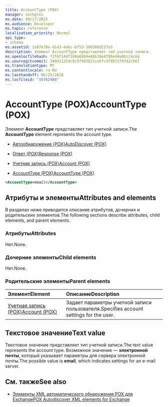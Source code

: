 ```yaml
---
title: AccountType (POX)
manager: sethgros
ms.date: 09/17/2015
ms.audience: Developer
ms.topic: reference
localization_priority: Normal
api_type:
- schema
ms.assetid: 1e87e78e-d143-4abc-b753-386500d227a5
description: Элемент AccountType представляет тип учетной записи.
ms.openlocfilehash: f2f6f14df180a68b9e68b10e8f88e44a0bc24c6d
ms.sourcegitcommit: 34041125dc8c5f993b21cebfc4f8b72f0fd2cb6f
ms.translationtype: MT
ms.contentlocale: ru-RU
ms.lasthandoff: 06/25/2018
ms.locfileid: "19762488"
---
```

# <a name="accounttype-pox"></a><span data-ttu-id="8cd22-103">AccountType (POX)</span><span class="sxs-lookup"><span data-stu-id="8cd22-103">AccountType (POX)</span></span>

<span data-ttu-id="8cd22-104">Элемент **AccountType** представляет тип учетной записи.</span><span class="sxs-lookup"><span data-stu-id="8cd22-104">The **AccountType** element represents the account type.</span></span> 
  
- [<span data-ttu-id="8cd22-105">Автообнаружение (POX)</span><span class="sxs-lookup"><span data-stu-id="8cd22-105">AutoDiscover (POX)</span></span>](autodiscover-pox.md)
  
- [<span data-ttu-id="8cd22-106">Ответ (POX)</span><span class="sxs-lookup"><span data-stu-id="8cd22-106">Response (POX)</span></span>](response-pox.md)
  
- [<span data-ttu-id="8cd22-107">Учетная запись (POX)</span><span class="sxs-lookup"><span data-stu-id="8cd22-107">Account (POX)</span></span>](account-pox.md)
  
- [<span data-ttu-id="8cd22-108">AccountType (POX)</span><span class="sxs-lookup"><span data-stu-id="8cd22-108">AccountType (POX)</span></span>](accounttype-pox.md)
  
```xml
<AccountType>email</AccountType>
```

## <a name="attributes-and-elements"></a><span data-ttu-id="8cd22-109">Атрибуты и элементы</span><span class="sxs-lookup"><span data-stu-id="8cd22-109">Attributes and elements</span></span>

<span data-ttu-id="8cd22-110">В разделах ниже приводится описание атрибутов, дочерних и родительских элементов.</span><span class="sxs-lookup"><span data-stu-id="8cd22-110">The following sections describe attributes, child elements, and parent elements.</span></span>
  
### <a name="attributes"></a><span data-ttu-id="8cd22-111">Атрибуты</span><span class="sxs-lookup"><span data-stu-id="8cd22-111">Attributes</span></span>

<span data-ttu-id="8cd22-112">Нет.</span><span class="sxs-lookup"><span data-stu-id="8cd22-112">None.</span></span>
  
### <a name="child-elements"></a><span data-ttu-id="8cd22-113">Дочерние элементы</span><span class="sxs-lookup"><span data-stu-id="8cd22-113">Child elements</span></span>

<span data-ttu-id="8cd22-114">Нет.</span><span class="sxs-lookup"><span data-stu-id="8cd22-114">None.</span></span>
  
### <a name="parent-elements"></a><span data-ttu-id="8cd22-115">Родительские элементы</span><span class="sxs-lookup"><span data-stu-id="8cd22-115">Parent elements</span></span>

|<span data-ttu-id="8cd22-116">**Элемент**</span><span class="sxs-lookup"><span data-stu-id="8cd22-116">**Element**</span></span>|<span data-ttu-id="8cd22-117">**Описание**</span><span class="sxs-lookup"><span data-stu-id="8cd22-117">**Description**</span></span>|
|:-----|:-----|
|[<span data-ttu-id="8cd22-118">Учетная запись (POX)</span><span class="sxs-lookup"><span data-stu-id="8cd22-118">Account (POX)</span></span>](account-pox.md) <br/> |<span data-ttu-id="8cd22-119">Задает параметры учетной записи пользователя.</span><span class="sxs-lookup"><span data-stu-id="8cd22-119">Specifies account settings for the user.</span></span>  <br/> |
   
## <a name="text-value"></a><span data-ttu-id="8cd22-120">Текстовое значение</span><span class="sxs-lookup"><span data-stu-id="8cd22-120">Text value</span></span>

<span data-ttu-id="8cd22-121">Текстовое значение представляет тип учетной записи.</span><span class="sxs-lookup"><span data-stu-id="8cd22-121">The text value represents the account type.</span></span> <span data-ttu-id="8cd22-122">Возможное значение — **электронной почты**, который указывает параметры для сервера электронной почты.</span><span class="sxs-lookup"><span data-stu-id="8cd22-122">The possible value is **email**, which indicates settings for an e-mail server.</span></span> 
  
## <a name="see-also"></a><span data-ttu-id="8cd22-123">См. также</span><span class="sxs-lookup"><span data-stu-id="8cd22-123">See also</span></span>

- [<span data-ttu-id="8cd22-124">Элементы XML автоматического обнаружения POX для Exchange</span><span class="sxs-lookup"><span data-stu-id="8cd22-124">POX Autodiscover XML elements for Exchange</span></span>](pox-autodiscover-xml-elements-for-exchange.md)

